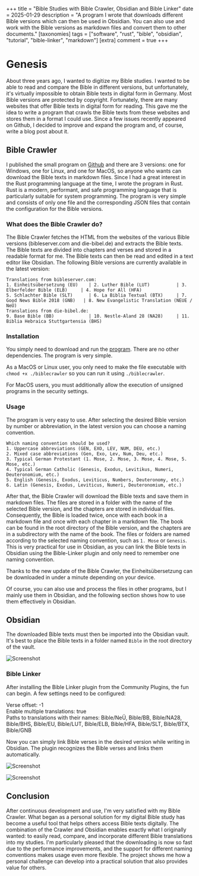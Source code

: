 +++
title = "Bible Studies with Bible Crawler, Obsidian and Bible Linker"
date = 2025-01-29
description = "A program I wrote that downloads different Bible versions which can then be used in Obsidian. You can also use and work with the Bible versions as markdown files and convert them to other documents."
[taxonomies]
tags = ["software", "rust", "bible", "obsidian", "tutorial", "bible-linker", "markdown"]
[extra]
comment = true
+++

# Genesis

About three years ago, I wanted to digitize my Bible studies. I wanted to be able to read and compare the Bible in different versions, but unfortunately, it's virtually impossible to obtain Bible texts in digital form in Germany. Most Bible versions are protected by copyright. Fortunately, there are many websites that offer Bible texts in digital form for reading. This gave me the idea to write a program that crawls the Bible texts from these websites and stores them in a format I could use. Since a few issues recently appeared on Github, I decided to improve and expand the program and, of course, write a blog post about it.

## Bible Crawler

I published the small program on [Github](https://github.com/SimeonLukas/Bible-Crawler-Rust) and there are 3 versions: one for Windows, one for Linux, and one for MacOS, so anyone who wants can download the Bible texts in markdown files. Since I had a great interest in the Rust programming language at the time, I wrote the program in Rust. Rust is a modern, performant, and safe programming language that is particularly suitable for system programming. The program is very simple and consists of only one file and the corresponding JSON files that contain the configuration for the Bible versions.

### What does the Bible Crawler do?

The Bible Crawler fetches the HTML from the websites of the various Bible versions (bibleserver.com and die-bibel.de) and extracts the Bible texts. The Bible texts are divided into chapters and verses and stored in a readable format for me. The Bible texts can then be read and edited in a text editor like Obsidian.
The following Bible versions are currently available in the latest version:

```shell
Translations from bibleserver.com:
1. Einheitsübersetzung (EU)    | 2. Luther Bible (LUT)          | 3. Elberfelder Bible (ELB)     | 4. Hope for All (HFA)    
5. Schlachter Bible (SLT)      | 6. La Biblia Textual (BTX)     | 7. Good News Bible 2018 (GNB)   | 8. New Evangelistic Translation (NEUE / NeÜ)
Translations from die-bibel.de:
9. Base Bible (BB)             | 10. Nestle-Aland 28 (NA28)     | 11. Biblia Hebraica Stuttgartensia (BHS)
```

### Installation

You simply need to download and run the [program](https://github.com/SimeonLukas/Bible-Crawler-Rust/releases/latest). There are no other dependencies. The program is very simple.

As a MacOS or Linux user, you only need to make the file executable with `chmod +x ./biblecrawler` so you can run it using `./biblecrawler`.

For MacOS users, you must additionally allow the execution of unsigned programs in the security settings.

### Usage

The program is very easy to use.
After selecting the desired Bible version by number or abbreviation, in the latest version you can choose a naming convention.

```shell
Which naming convention should be used?
1. Uppercase abbreviations (GEN, EXO, LEV, NUM, DEU, etc.)
2. Mixed case abbreviations (Gen, Exo, Lev, Num, Deu, etc.)
3. Typical German Protestant (1. Mose, 2. Mose, 3. Mose, 4. Mose, 5. Mose, etc.)
4. Typical German Catholic (Genesis, Exodus, Levitikus, Numeri, Deuteronomium, etc.)
5. English (Genesis, Exodus, Leviticus, Numbers, Deuteronomy, etc.)
6. Latin (Genesis, Exodus, Leviticus, Numeri, Deuteronomium, etc.)
```

After that, the Bible Crawler will download the Bible texts and save them in markdown files. The files are stored in a folder with the name of the selected Bible version, and the chapters are stored in individual files.
Consequently, the Bible is loaded twice, once with each book in a markdown file and once with each chapter in a markdown file.
The book can be found in the root directory of the Bible version, and the chapters are in a subdirectory with the name of the book.
The files or folders are named according to the selected naming convention, such as `1. Mose` or `Genesis`.
This is very practical for use in Obsidian, as you can link the Bible texts in Obsidian using the Bible-Linker plugin and only need to remember one naming convention.

Thanks to the new update of the Bible Crawler, the Einheitsübersetzung can be downloaded in under a minute depending on your device.

Of course, you can also use and process the files in other programs, but I mainly use them in Obsidian, and the following section shows how to use them effectively in Obsidian.

## Obsidian
The downloaded Bible texts must then be imported into the Obsidian vault. It's best to place the Bible texts in a folder named `Bible` in the root directory of the vault.

![Screenshot](images/crawler00001.png)

### Bible Linker
After installing the Bible Linker plugin from the Community Plugins, the fun can begin. A few settings need to be configured:

Verse offset: -1  
Enable multiple translations: true  
Paths to translations with their names: Bible/NeÜ, Bible/BB, Bible/NA28, Bible/BHS, Bible/EU, Bible/LUT, Bible/ELB, Bible/HFA, Bible/SLT, Bible/BTX, Bible/GNB

Now you can simply link Bible verses in the desired version while writing in Obsidian. The plugin recognizes the Bible verses and links them automatically.

![Screenshot](images/crawler00003.png)

![Screenshot](images/crawler00002.jpg)

## Conclusion

After continuous development and use, I'm very satisfied with my Bible Crawler. What began as a personal solution for my digital Bible study has become a useful tool that helps others access Bible texts digitally. The combination of the Crawler and Obsidian enables exactly what I originally wanted: to easily read, compare, and incorporate different Bible translations into my studies.
I'm particularly pleased that the downloading is now so fast due to the performance improvements, and the support for different naming conventions makes usage even more flexible. The project shows me how a personal challenge can develop into a practical solution that also provides value for others.
